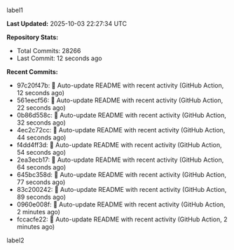 
label1 
<!-- ACTIVITY_START -->
**Last Updated:** 2025-10-03 22:27:34 UTC

**Repository Stats:**
- Total Commits: 28266
- Last Commit: 12 seconds ago

**Recent Commits:**
- 97c20f47b: 🤖 Auto-update README with recent activity (GitHub Action, 12 seconds ago)
- 561eecf56: 🤖 Auto-update README with recent activity (GitHub Action, 22 seconds ago)
- 0b86d558c: 🤖 Auto-update README with recent activity (GitHub Action, 32 seconds ago)
- 4ec2c72cc: 🤖 Auto-update README with recent activity (GitHub Action, 44 seconds ago)
- f4dd4ff3d: 🤖 Auto-update README with recent activity (GitHub Action, 54 seconds ago)
- 2ea3ecb17: 🤖 Auto-update README with recent activity (GitHub Action, 64 seconds ago)
- 645bc358d: 🤖 Auto-update README with recent activity (GitHub Action, 77 seconds ago)
- 83c200242: 🤖 Auto-update README with recent activity (GitHub Action, 89 seconds ago)
- 0960e008f: 🤖 Auto-update README with recent activity (GitHub Action, 2 minutes ago)
- fccacfe22: 🤖 Auto-update README with recent activity (GitHub Action, 2 minutes ago)
<!-- ACTIVITY_END -->

label2
